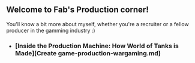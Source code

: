 ## Welcome to Fab's Production corner!

You'll know a bit more about myself, whether you're a recruiter or a fellow producer in the gamming industry :)

* ### [Inside the Production Machine: How World of Tanks is Made](Create game-production-wargaming.md)
